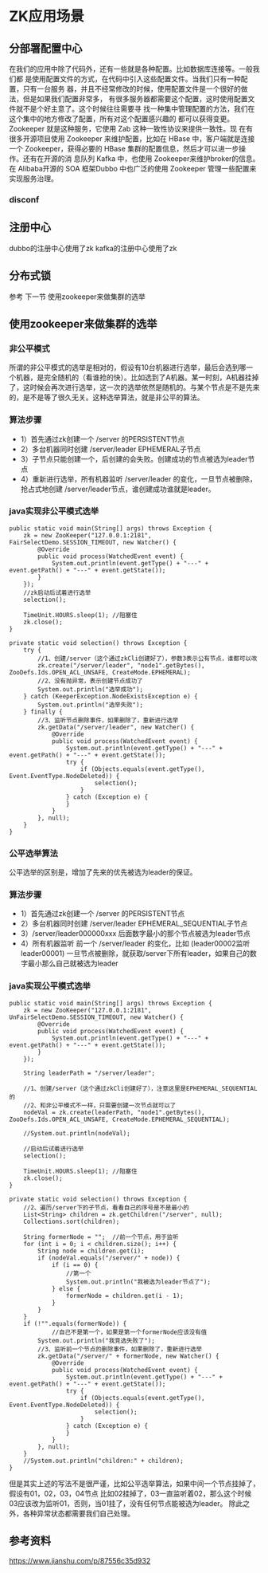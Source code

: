 # ZK应用场景
## 分部署配置中心
在我们的应用中除了代码外，还有一些就是各种配置。比如数据库连接等。一般我们都 是使用配置文件的方式，在代码中引入这些配置文件。当我们只有一种配置，只有一台服务 器，并且不经常修改的时候，使用配置文件是一个很好的做法，但是如果我们配置非常多， 有很多服务器都需要这个配置，这时使用配置文件就不是个好主意了。这个时候往往需要寻 找一种集中管理配置的方法，我们在这个集中的地方修改了配置，所有对这个配置感兴趣的 都可以获得变更。Zookeeper 就是这种服务，它使用 Zab 这种一致性协议来提供一致性。现 在有很多开源项目使用 Zookeeper 来维护配置，比如在 HBase 中，客户端就是连接一个 Zookeeper，获得必要的 HBase 集群的配置信息，然后才可以进一步操作。还有在开源的消 息队列 Kafka 中，也使用 Zookeeper来维护broker的信息。在 Alibaba开源的 SOA 框架Dubbo 中也广泛的使用 Zookeeper 管理一些配置来实现服务治理。

### disconf

## 注册中心
dubbo的注册中心使用了zk
kafka的注册中心使用了zk

## 分布式锁
参考 下一节 使用zookeeper来做集群的选举


## 使用zookeeper来做集群的选举
### 非公平模式
所谓的非公平模式的选举是相对的，假设有10台机器进行选举，最后会选到哪一个机器，是完全随机的（看谁抢的快）。比如选到了A机器。某一时刻，A机器挂掉了，这时候会再次进行选举，这一次的选举依然是随机的。与某个节点是不是先来的，是不是等了很久无关。这种选举算法，就是非公平的算法。

### 算法步骤
- 1）首先通过zk创建一个 /server 的PERSISTENT节点
- 2）多台机器同时创建 /server/leader EPHEMERAL子节点
- 3）子节点只能创建一个，后创建的会失败。创建成功的节点被选为leader节点
- 4）重新进行选举，所有机器监听 /server/leader 的变化，一旦节点被删除，抢占式地创建 /server/leader节点，谁创建成功谁就是leader。

### java实现非公平模式选举
```
public static void main(String[] args) throws Exception {
    zk = new ZooKeeper("127.0.0.1:2181", FairSelectDemo.SESSION_TIMEOUT, new Watcher() {
        @Override
        public void process(WatchedEvent event) {
            System.out.println(event.getType() + "---" + event.getPath() + "---" + event.getState());
        }
    });
    //zk启动后试着进行选举
    selection();

    TimeUnit.HOURS.sleep(1); //阻塞住
    zk.close();
}

private static void selection() throws Exception {
    try {
        //1、创建/server（这个通过zkCli创建好了），参数3表示公有节点，谁都可以改
        zk.create("/server/leader", "node1".getBytes(), ZooDefs.Ids.OPEN_ACL_UNSAFE, CreateMode.EPHEMERAL);
        //2、没有抛异常，表示创建节点成功了
        System.out.println("选举成功");
    } catch (KeeperException.NodeExistsException e) {
        System.out.println("选举失败");
    } finally {
        //3、监听节点删除事件，如果删除了，重新进行选举
        zk.getData("/server/leader", new Watcher() {
            @Override
            public void process(WatchedEvent event) {
                System.out.println(event.getType() + "---" + event.getPath() + "---" + event.getState());
                try {
                    if (Objects.equals(event.getType(), Event.EventType.NodeDeleted)) {
                        selection();
                    }
                } catch (Exception e) {
                }
            }
        }, null);
    }
}
```

### 公平选举算法
公平选举的区别是，增加了先来的优先被选为leader的保证。

### 算法步骤
- 1）首先通过zk创建一个 /server 的PERSISTENT节点
- 2）多台机器同时创建 /server/leader EPHEMERAL_SEQUENTIAL子节点
- 3）/server/leader000000xxx 后面数字最小的那个节点被选为leader节点
- 4）所有机器监听 前一个 /server/leader 的变化，比如 (leader00002监听 leader00001) 一旦节点被删除，就获取/server下所有leader，如果自己的数字最小那么自己就被选为leader

### java实现公平模式选举
```
public static void main(String[] args) throws Exception {
    zk = new ZooKeeper("127.0.0.1:2181", UnFairSelectDemo.SESSION_TIMEOUT, new Watcher() {
        @Override
        public void process(WatchedEvent event) {
            System.out.println(event.getType() + "---" + event.getPath() + "---" + event.getState());
        }
    });

    String leaderPath = "/server/leader";

    //1、创建/server（这个通过zkCli创建好了），注意这里是EPHEMERAL_SEQUENTIAL的
    //2、和非公平模式不一样，只需要创建一次节点就可以了
    nodeVal = zk.create(leaderPath, "node1".getBytes(), ZooDefs.Ids.OPEN_ACL_UNSAFE, CreateMode.EPHEMERAL_SEQUENTIAL);

    //System.out.println(nodeVal);

    //启动后试着进行选举
    selection();

    TimeUnit.HOURS.sleep(1); //阻塞住
    zk.close();
}

private static void selection() throws Exception {
    //2、遍历/server下的子节点，看看自己的序号是不是最小的
    List<String> children = zk.getChildren("/server", null);
    Collections.sort(children);

    String formerNode = "";  //前一个节点，用于监听
    for (int i = 0; i < children.size(); i++) {
        String node = children.get(i);
        if (nodeVal.equals("/server/" + node)) {
            if (i == 0) {
                //第一个
                System.out.println("我被选为leader节点了");
            } else {
                formerNode = children.get(i - 1);
            }
        }
    }
    if (!"".equals(formerNode)) {
            //自己不是第一个，如果是第一个formerNode应该没有值
        System.out.println("我竞选失败了");
        //3、监听前一个节点的删除事件，如果删除了，重新进行选举
        zk.getData("/server/" + formerNode, new Watcher() {
            @Override
            public void process(WatchedEvent event) {
                System.out.println(event.getType() + "---" + event.getPath() + "---" + event.getState());
                try {
                    if (Objects.equals(event.getType(), Event.EventType.NodeDeleted)) {
                        selection();
                    }
                } catch (Exception e) {
                }
            }
        }, null);
    }
    //System.out.println("children:" + children);
}
```

但是其实上述的写法不是很严谨，比如公平选举算法，如果中间一个节点挂掉了，假设有01，02，03，04节点 比如02挂掉了，03一直监听着02，那么这个时候03应该改为监听01，否则，当01挂了，没有任何节点能被选为leader。 除此之外，各种异常状态都需要我们自己处理。



## 参考资料
https://www.jianshu.com/p/87556c35d932
